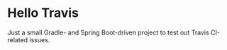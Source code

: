 Hello Travis
============

Just a small Gradle- and Spring Boot-driven project to test out Travis CI-related issues.
